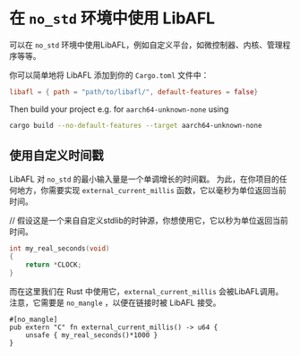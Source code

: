 # 在 `no_std` 环境中使用 LibAFL

可以在 `no_std` 环境中使用LibAFL，例如自定义平台，如微控制器、内核、管理程序等等。

你可以简单地将 LibAFL 添加到你的 `Cargo.toml` 文件中：

```toml
libafl = { path = "path/to/libafl/", default-features = false}
```

Then build your project e.g. for `aarch64-unknown-none` using
```sh
cargo build --no-default-features --target aarch64-unknown-none
```

## 使用自定义时间戳

LibAFL 对 `no_std` 的最小输入量是一个单调增长的时间戳。
为此，在你项目的任何地方，你需要实现 `external_current_millis` 函数，它以毫秒为单位返回当前时间。

// 假设这是一个来自自定义stdlib的时钟源，你想使用它，它以秒为单位返回当前时间。

```c
int my_real_seconds(void)
{
    return *CLOCK;
}
```

而在这里我们在 Rust 中使用它，`external_current_millis` 会被LibAFL调用。
注意，它需要是 `no_mangle` ，以便在链接时被 LibAFL 接受。

```rust,ignore
#[no_mangle]
pub extern "C" fn external_current_millis() -> u64 {
    unsafe { my_real_seconds()*1000 }
}
```
